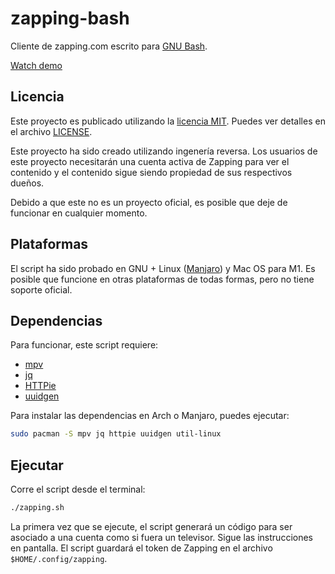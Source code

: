 
# zapping-bash

Cliente de zapping.com escrito para [GNU Bash](https://www.gnu.org/software/bash/).

[Watch demo](./demo.mp4)

## Licencia

Este proyecto es publicado utilizando la [licencia MIT](https://es.wikipedia.org/wiki/Licencia_MIT). Puedes ver detalles en el archivo [LICENSE](./LICENSE).

Este proyecto ha sido creado utilizando ingenería reversa. Los usuarios de este proyecto necesitarán una cuenta activa de Zapping para ver el contenido y el contenido sigue siendo propiedad de sus respectivos dueños.

Debido a que este no es un proyecto oficial, es posible que deje de funcionar en cualquier momento.

## Plataformas

El script ha sido probado en GNU + Linux ([Manjaro](https://manjaro.org/)) y Mac OS para M1. Es posible que funcione en otras plataformas de todas formas, pero no tiene soporte oficial.

## Dependencias

Para funcionar, este script requiere:

- [mpv](https://mpv.io/)
- [jq](https://stedolan.github.io/jq/)
- [HTTPie](https://httpie.io/cli)
- [uuidgen](https://man7.org/linux/man-pages/man1/uuidgen.1.html)

Para instalar las dependencias en Arch o Manjaro, puedes ejecutar:

```bash
sudo pacman -S mpv jq httpie uuidgen util-linux
```

## Ejecutar

Corre el script desde el terminal:

```bash
./zapping.sh
```

La primera vez que se ejecute, el script generará un código para ser asociado a una cuenta como si fuera un televisor. Sigue las instrucciones en pantalla. El script guardará el token de Zapping en el archivo `$HOME/.config/zapping`.

